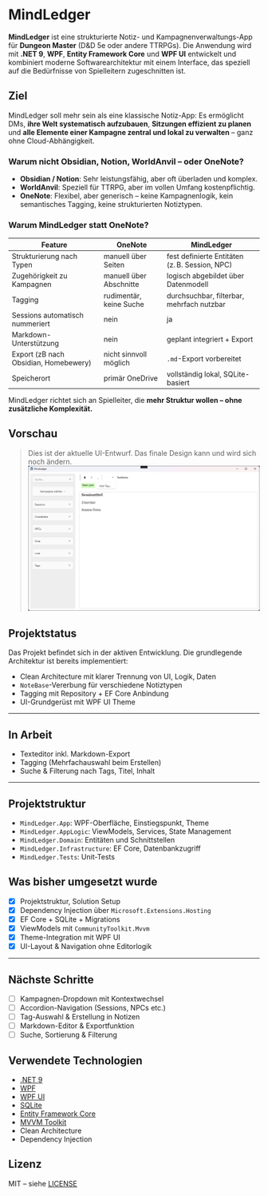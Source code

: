 # MindLedger

**MindLedger** ist eine strukturierte Notiz- und Kampagnenverwaltungs-App für **Dungeon Master** (D&D 5e oder andere TTRPGs). Die Anwendung wird mit **.NET 9**, **WPF**, **Entity Framework Core** und **WPF UI** entwickelt und kombiniert moderne Softwarearchitektur mit einem Interface, das speziell auf die Bedürfnisse von Spielleitern zugeschnitten ist.

## Ziel
MindLedger soll mehr sein als eine klassische Notiz-App: Es ermöglicht DMs, **ihre Welt systematisch aufzubauen**, **Sitzungen effizient zu planen** und **alle Elemente einer Kampagne zentral und lokal zu verwalten** – ganz ohne Cloud-Abhängigkeit.

### Warum nicht Obsidian, Notion, WorldAnvil – oder OneNote?

- **Obsidian / Notion**: Sehr leistungsfähig, aber oft überladen und komplex.
- **WorldAnvil**: Speziell für TTRPG, aber im vollen Umfang kostenpflichtig.
- **OneNote**: Flexibel, aber generisch – keine Kampagnenlogik, kein semantisches Tagging, keine strukturierten Notiztypen.

### Warum **MindLedger** statt OneNote?

| Feature                         | OneNote                 | MindLedger                                     |
| ------------------------------- | ----------------------- | ---------------------------------------------- |
| Strukturierung nach Typen       | manuell über Seiten     | fest definierte Entitäten (z. B. Session, NPC) |
| Zugehörigkeit zu Kampagnen      | manuell über Abschnitte | logisch abgebildet über Datenmodell            |
| Tagging                         | rudimentär, keine Suche | durchsuchbar, filterbar, mehrfach nutzbar      |
| Sessions automatisch nummeriert | nein                    | ja                                             |
| Markdown-Unterstützung          | nein                    | geplant integriert + Export                    |
| Export (zB nach Obsidian, Homebewery)       | nicht sinnvoll möglich  | `.md`-Export vorbereitet                       |
| Speicherort                     | primär OneDrive         | vollständig lokal, SQLite-basiert              |

MindLedger richtet sich an Spielleiter, die **mehr Struktur wollen – ohne zusätzliche Komplexität.**

## Vorschau
> Dies ist der aktuelle UI-Entwurf. Das finale Design kann und wird sich noch ändern.
![UI Screenshot](screenshots/uidraft_light.png)

## Projektstatus

Das Projekt befindet sich in der aktiven Entwicklung. Die grundlegende Architektur ist bereits implementiert:

- Clean Architecture mit klarer Trennung von UI, Logik, Daten
- `NoteBase`-Vererbung für verschiedene Notiztypen
- Tagging mit Repository + EF Core Anbindung
- UI-Grundgerüst mit WPF UI Theme

---

## In Arbeit

- Texteditor inkl. Markdown-Export  
- Tagging (Mehrfachauswahl beim Erstellen)  
- Suche & Filterung nach Tags, Titel, Inhalt 

---
 
## Projektstruktur

- `MindLedger.App`: WPF-Oberfläche, Einstiegspunkt, Theme
- `MindLedger.AppLogic`: ViewModels, Services, State Management
- `MindLedger.Domain`: Entitäten und Schnittstellen
- `MindLedger.Infrastructure`: EF Core, Datenbankzugriff
- `MindLedger.Tests`: Unit-Tests

## Was bisher umgesetzt wurde

- [x] Projektstruktur, Solution Setup
- [x] Dependency Injection über `Microsoft.Extensions.Hosting`
- [x] EF Core + SQLite + Migrations
- [x] ViewModels mit `CommunityToolkit.Mvvm`
- [x] Theme-Integration mit WPF UI
- [x] UI-Layout & Navigation ohne Editorlogik

---

## Nächste Schritte

- [ ] Kampagnen-Dropdown mit Kontextwechsel  
- [ ] Accordion-Navigation (Sessions, NPCs etc.)  
- [ ] Tag-Auswahl & Erstellung in Notizen  
- [ ] Markdown-Editor & Exportfunktion  
- [ ] Suche, Sortierung & Filterung

## Verwendete Technologien

- [.NET 9](https://github.com/dotnet/core)
- [WPF](https://learn.microsoft.com/dotnet/desktop/wpf/)
- [WPF UI](https://wpfui.lepo.co/)
- [SQLite](https://www.sqlite.org/index.html)
- [Entity Framework Core](https://learn.microsoft.com/ef/)
- [MVVM Toolkit](https://learn.microsoft.com/dotnet/communitytoolkit/mvvm/)
- Clean Architecture
- Dependency Injection

## Lizenz

MIT – siehe [LICENSE](./LICENSE)
